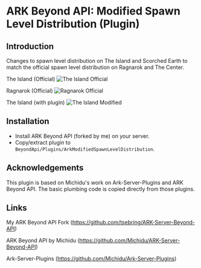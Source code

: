 # ARK Beyond API: Modified Spawn Level Distribution (Plugin)

## Introduction

Changes to spawn level distribution on The Island and Scorched Earth to match the official spawn level distribution on Ragnarok and The Center.

The Island (Official)
![The Island Official](https://user-images.githubusercontent.com/408350/31574077-00ba5c90-b0c8-11e7-96f5-2c0cb54fcd6b.png)

Ragnarok (Official)
![Ragnarok Official](https://user-images.githubusercontent.com/408350/31574074-e5e9ee44-b0c7-11e7-9ccd-5b2ff9bb6df2.png)

The Island (with plugin)
![The Island Modified](https://user-images.githubusercontent.com/408350/31574080-11025a1c-b0c8-11e7-9652-0730602064cf.png)


## Installation

* Install ARK Beyond API (forked by me) on your server.
* Copy/extract plugin to `BeyondApi/Plugins/ArkModifiedSpawnLevelDistribution`.

## Acknowledgements

This plugin is based on Michidu's work on Ark-Server-Plugins and ARK Beyond API. The basic plumbing code is copied directly from those plugins.

## Links

My ARK Beyond API Fork (https://github.com/tsebring/ARK-Server-Beyond-API)

ARK Beyond API by Michidu (https://github.com/Michidu/ARK-Server-Beyond-API)

Ark-Server-Plugins (https://github.com/Michidu/Ark-Server-Plugins)
